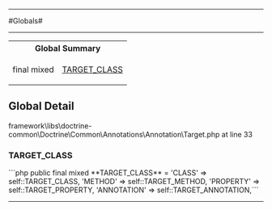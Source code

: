 - - -

#Globals#

- - -

<table id="summary_global" class="title">
<tr><th colspan="2" class="title">Global Summary</th></tr>
<tr>
<td class="type">final  mixed</td>
<td class="description"><p class="name"><a href="#TARGET_CLASS">TARGET_CLASS</a></p></td>
</tr>
</table>

<h2 id="detail_global">Global Detail</h2>
<div class="location">framework\libs\doctrine-common\Doctrine\Common\Annotations\Annotation\Target.php at line 33</div>
<h3 id="TARGET_CLASS">TARGET_CLASS</h3>
```php
public final  mixed **TARGET_CLASS** = 'CLASS'       =&gt; self::TARGET_CLASS,
        'METHOD'      =&gt; self::TARGET_METHOD,
        'PROPERTY'    =&gt; self::TARGET_PROPERTY,
        'ANNOTATION'  =&gt; self::TARGET_ANNOTATION,```
<div class="details">
</div>

- - -

